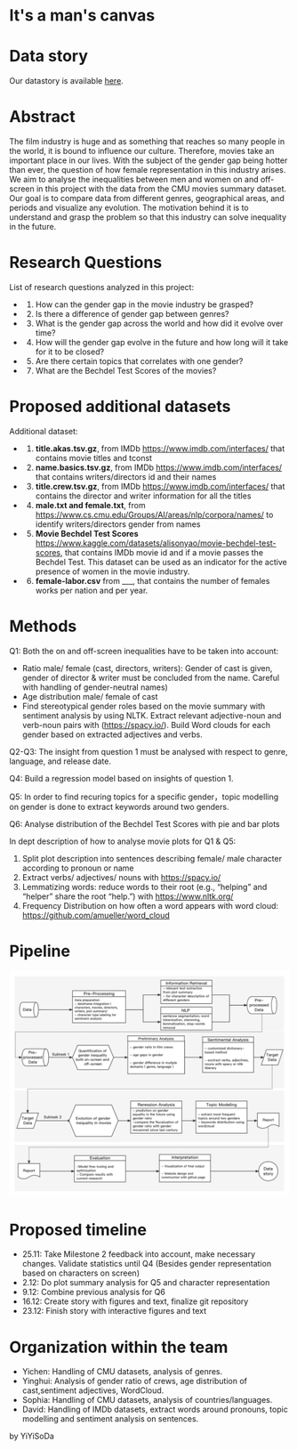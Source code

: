 # It's a man's canvas

# Data story
Our datastory is available [here](https://yiyisoda.github.io).

# Abstract 

The film industry is huge and as something that reaches so many people in the world, it is bound to influence our culture. Therefore, movies take an important place in our lives. With the subject of the gender gap being hotter than ever, the question of how female representation in this industry arises.  We aim to analyse the inequalities between men and women on and off-screen in this project with the data from the CMU movies summary dataset. Our goal is to compare data from different genres, geographical areas, and periods and visualize any evolution. The motivation behind it is to understand and grasp the problem so that this industry can solve inequality in the future. 


# Research Questions 

List of research questions analyzed in this project:
- 1. How can the gender gap in the movie industry be grasped?
- 2. Is there a difference of gender gap between genres?
- 3. What is the gender gap across the world and how did it evolve over time?
- 4. How will the gender gap evolve in the future and how long will it take for it to be closed?
- 5. Are there certain topics that correlates with one gender?
- 7. What are the Bechdel Test Scores of the movies?

# Proposed additional datasets 
Additional dataset: 

- 1. **title.akas.tsv.gz**, from IMDb https://www.imdb.com/interfaces/ that contains movie titles and tconst
- 2. **name.basics.tsv.gz**, from IMDb https://www.imdb.com/interfaces/ that contains writers/directors id and their names
- 3. **title.crew.tsv.gz**, from IMDb https://www.imdb.com/interfaces/ that contains the director and writer information for all the titles
- 4. **male.txt and female.txt**, from https://www.cs.cmu.edu/Groups/AI/areas/nlp/corpora/names/ to identify writers/directors gender from names
- 5. **Movie Bechdel Test Scores** https://www.kaggle.com/datasets/alisonyao/movie-bechdel-test-scores, that contains IMDb movie id and if a movie passes the Bechdel Test. This dataset can be used as an indicator for the active presence of women in the movie industry.
- 6. **female-labor.csv** from ___, that contains the number of females works per nation and per year.

# Methods

Q1: Both the on and off-screen inequalities have to be taken into account:
- Ratio male/ female (cast, directors, writers): Gender of cast is given, gender of director & writer must be concluded from the name. Careful with handling of gender-neutral names)
- Age distribution male/ female of cast
- Find stereotypical gender roles based on the movie summary with sentiment analysis by using NLTK. Extract relevant adjective-noun and verb-noun pairs with (https://spacy.io/). Build Word clouds for each gender based on extracted adjectives and verbs.

Q2-Q3: The insight from question 1 must be analysed with respect to genre, language, and release date.

Q4: Build a regression model based on insights of question 1.

Q5: In order to find recuring topics for a specific gender，topic modelling on gender is done to extract keywords around two genders.

Q6: Analyse distribution of the Bechdel Test Scores with pie and bar plots

In dept description of how to analyse movie plots for Q1 & Q5:
1. Split plot description into sentences describing female/ male character according to pronoun or name
2. Extract verbs/ adjectives/ nouns with https://spacy.io/
3. Lemmatizing words: reduce words to their root (e.g., “helping” and “helper” share the root “help.”) with https://www.nltk.org/
4. Frequency Distribution on how often a word appears with word cloud: https://github.com/amueller/word_cloud

# Pipeline
![image](https://github.com/epfl-ada/ada-2022-project-yiyisoda/blob/main/pipeline.png)

# Proposed timeline

- 25.11: 
  Take Milestone 2 feedback into account, make necessary changes. 
  Validate statistics until Q4 (Besides gender representation based on characters on screen)
- 2.12: 
  Do plot summary analysis for Q5 and character representation
- 9.12:
  Combine previous analysis for Q6
- 16.12: 
  Create story with figures and text, finalize git repository
- 23.12:
  Finish story with interactive figures and text

# Organization within the team

- Yichen: Handling of CMU datasets, analysis of genres.
- Yinghui: Analysis of gender ratio of crews, age distribution of cast,sentiment adjectives, WordCloud.
- Sophia: Handling of CMU datasets, analysis of countries/languages.
- David: Handling of IMDb datasets, extract words around pronouns, topic modelling and sentiment analysis on sentences.

by YiYiSoDa
